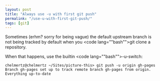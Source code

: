 ```yaml
---
layout: post
title: "Always use -u with first git push"
permalink: "/use-u-with-first-git-push/"
tags: [git]
---
```


Sometimes (erhm? sorry for being vague) the default upstream branch is not being tracked by default when you <code lang=""bash"">git clone</code> a repository.

When that happens, use the builtin <code lang=""bash"">-u</code>-switch:

<pre><code lang=""bash"">chelmertz@chelmertz ~/Sites/picture-this> git push -u origin gh-pages
Branch gh-pages set up to track remote branch gh-pages from origin.
Everything up-to-date</code></pre> 

